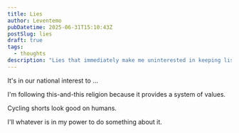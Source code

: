 ```yaml
---
title: Lies
author: Leventemo
pubDatetime: 2025-06-31T15:10:43Z
postSlug: lies
draft: true
tags:
  - thoughts
description: "Lies that immediately make me uninterested in keeping listening."
---
```


It's in our national interest to ...

I'm following this-and-this religion because it provides a system of values.

Cycling shorts look good on humans.

I'll whatever is in my power to do something about it.
